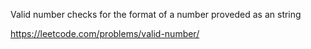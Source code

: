 Valid number checks for the format of a number proveded as an string

https://leetcode.com/problems/valid-number/